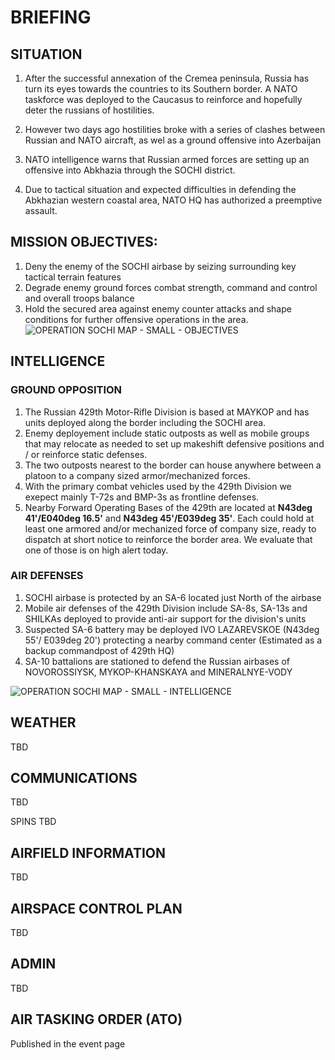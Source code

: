 # BRIEFING

## SITUATION
1) After the successful annexation of the Cremea peninsula, Russia has turn its eyes towards the countries to its Southern border. 
A NATO taskforce was deployed to the Caucasus to reinforce and hopefully deter the russians of hostilities.

2) However two days ago hostilities broke with a series of clashes between Russian and NATO aircraft, as wel as a ground offensive into Azerbaijan

3) NATO intelligence warns that Russian armed forces are setting up an offensive into Abkhazia through the SOCHI district.
4) Due to tactical situation and expected difficulties in defending the Abkhazian western coastal area, NATO HQ has authorized a preemptive assault.

## MISSION OBJECTIVES:
1) Deny the enemy of the SOCHI airbase by seizing surrounding key tactical terrain features
2) Degrade enemy ground forces combat strength, command and control and overall troops balance
3) Hold the secured area against enemy counter attacks and shape conditions for further offensive operations in the area.
![OPERATION SOCHI MAP - SMALL - OBJECTIVES](https://user-images.githubusercontent.com/42184209/119199899-92750200-ba94-11eb-913a-0049452451fe.png)

## INTELLIGENCE
### GROUND OPPOSITION
1) The Russian 429th Motor-Rifle Division is based at MAYKOP and has units deployed along the border including the SOCHI area.
2) Enemy deployement include static outposts as well as mobile groups that may relocate as needed to set up makeshift defensive positions and / or reinforce static defenses.
3) The two outposts nearest to the border can house anywhere between a platoon to a company sized armor/mechanized forces.
4) With the primary combat vehicles used by the 429th Division we exepect mainly T-72s and BMP-3s as frontline defenses.
5) Nearby Forward Operating Bases of the 429th are located at **N43deg 41'/E040deg 16.5'** and **N43deg 45'/E039deg 35'**. Each could hold at least one armored and/or mechanized force of company size, ready to dispatch at short notice to reinforce the border area. We evaluate that one of those is on high alert today.

### AIR DEFENSES
1) SOCHI airbase is protected by an SA-6 located just North of the airbase
2) Mobile air defenses of the 429th Division include SA-8s, SA-13s and SHILKAs deployed to provide anti-air support for the division's units
3) Suspected SA-6 battery may be deployed IVO LAZAREVSKOE (N43deg 55'/ E039deg 20') protecting a nearby command center (Estimated as a backup commandpost of 429th HQ) 
4) SA-10 battalions are stationed to defend the Russian airbases of NOVOROSSIYSK, MYKOP-KHANSKAYA and MINERALNYE-VODY

![OPERATION SOCHI MAP - SMALL - INTELLIGENCE](https://user-images.githubusercontent.com/42184209/119199921-9acd3d00-ba94-11eb-83b3-f62ec8361d78.png)



## WEATHER
TBD

## COMMUNICATIONS
TBD

SPINS
TBD

## AIRFIELD INFORMATION
TBD

## AIRSPACE CONTROL PLAN
TBD

## ADMIN
TBD

## AIR TASKING ORDER (ATO)
Published in the event page
